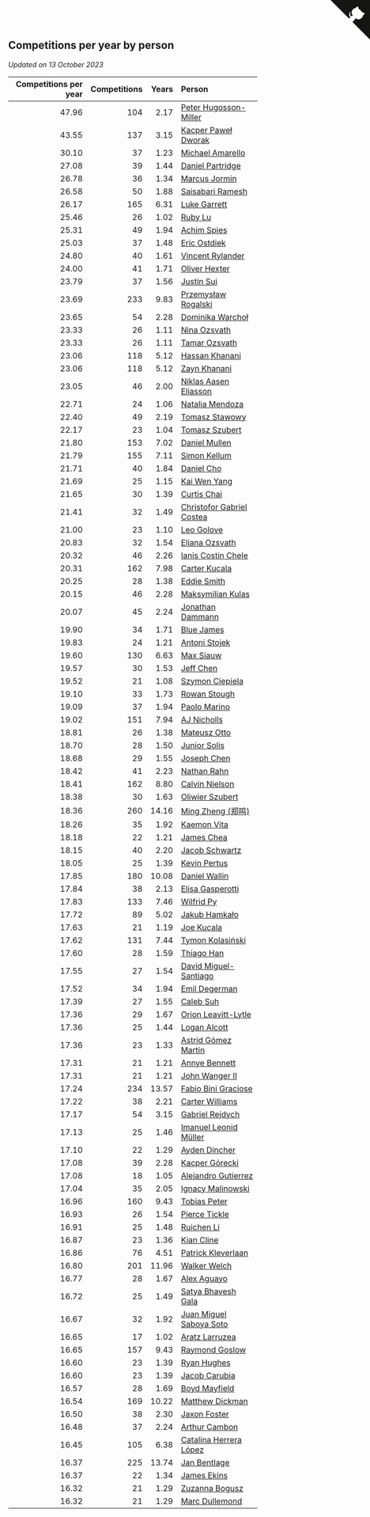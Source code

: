 ## Competitions per year by person

*Updated on 13 October 2023*

| Competitions per year | Competitions | Years | Person |
| ---: | ---: | ---: | :--- |
| 47.96 | 104 | 2.17 | [Peter Hugosson-Miller](https://www.worldcubeassociation.org/persons/2021HUGO01) |
| 43.55 | 137 | 3.15 | [Kacper Paweł Dworak](https://www.worldcubeassociation.org/persons/2020DWOR01) |
| 30.10 | 37 | 1.23 | [Michael Amarello](https://www.worldcubeassociation.org/persons/2022AMAR09) |
| 27.08 | 39 | 1.44 | [Daniel Partridge](https://www.worldcubeassociation.org/persons/2022PART02) |
| 26.78 | 36 | 1.34 | [Marcus Jormin](https://www.worldcubeassociation.org/persons/2022JORM01) |
| 26.58 | 50 | 1.88 | [Saisabari Ramesh](https://www.worldcubeassociation.org/persons/2021RAME01) |
| 26.17 | 165 | 6.31 | [Luke Garrett](https://www.worldcubeassociation.org/persons/2017GARR05) |
| 25.46 | 26 | 1.02 | [Ruby Lu](https://www.worldcubeassociation.org/persons/2022LURU01) |
| 25.31 | 49 | 1.94 | [Achim Spies](https://www.worldcubeassociation.org/persons/2021SPIE01) |
| 25.03 | 37 | 1.48 | [Eric Ostdiek](https://www.worldcubeassociation.org/persons/2022OSTD01) |
| 24.80 | 40 | 1.61 | [Vincent Rylander](https://www.worldcubeassociation.org/persons/2022RYLA01) |
| 24.00 | 41 | 1.71 | [Oliver Hexter](https://www.worldcubeassociation.org/persons/2022HEXT01) |
| 23.79 | 37 | 1.56 | [Justin Sui](https://www.worldcubeassociation.org/persons/2022SUIJ01) |
| 23.69 | 233 | 9.83 | [Przemysław Rogalski](https://www.worldcubeassociation.org/persons/2013ROGA02) |
| 23.65 | 54 | 2.28 | [Dominika Warchoł](https://www.worldcubeassociation.org/persons/2021WARC01) |
| 23.33 | 26 | 1.11 | [Nina Ozsvath](https://www.worldcubeassociation.org/persons/2022OZSV03) |
| 23.33 | 26 | 1.11 | [Tamar Ozsvath](https://www.worldcubeassociation.org/persons/2022OZSV04) |
| 23.06 | 118 | 5.12 | [Hassan Khanani](https://www.worldcubeassociation.org/persons/2018KHAN26) |
| 23.06 | 118 | 5.12 | [Zayn Khanani](https://www.worldcubeassociation.org/persons/2018KHAN28) |
| 23.05 | 46 | 2.00 | [Niklas Aasen Eliasson](https://www.worldcubeassociation.org/persons/2021ELIA01) |
| 22.71 | 24 | 1.06 | [Natalia Mendoza](https://www.worldcubeassociation.org/persons/2022MEND24) |
| 22.40 | 49 | 2.19 | [Tomasz Stawowy](https://www.worldcubeassociation.org/persons/2021STAW01) |
| 22.17 | 23 | 1.04 | [Tomasz Szubert](https://www.worldcubeassociation.org/persons/2022SZUB02) |
| 21.80 | 153 | 7.02 | [Daniel Mullen](https://www.worldcubeassociation.org/persons/2016MULL04) |
| 21.79 | 155 | 7.11 | [Simon Kellum](https://www.worldcubeassociation.org/persons/2016KELL12) |
| 21.71 | 40 | 1.84 | [Daniel Cho](https://www.worldcubeassociation.org/persons/2021CHOD01) |
| 21.69 | 25 | 1.15 | [Kai Wen Yang](https://www.worldcubeassociation.org/persons/2022YANG19) |
| 21.65 | 30 | 1.39 | [Curtis Chai](https://www.worldcubeassociation.org/persons/2022CHAI02) |
| 21.41 | 32 | 1.49 | [Christofor Gabriel Costea](https://www.worldcubeassociation.org/persons/2022COST03) |
| 21.00 | 23 | 1.10 | [Leo Golove](https://www.worldcubeassociation.org/persons/2022GOLO02) |
| 20.83 | 32 | 1.54 | [Eliana Ozsvath](https://www.worldcubeassociation.org/persons/2022OZSV01) |
| 20.32 | 46 | 2.26 | [Ianis Costin Chele](https://www.worldcubeassociation.org/persons/2021CHEL01) |
| 20.31 | 162 | 7.98 | [Carter Kucala](https://www.worldcubeassociation.org/persons/2015KUCA01) |
| 20.25 | 28 | 1.38 | [Eddie Smith](https://www.worldcubeassociation.org/persons/2022SMIT20) |
| 20.15 | 46 | 2.28 | [Maksymilian Kulas](https://www.worldcubeassociation.org/persons/2021KULA02) |
| 20.07 | 45 | 2.24 | [Jonathan Dammann](https://www.worldcubeassociation.org/persons/2021DAMM01) |
| 19.90 | 34 | 1.71 | [Blue James](https://www.worldcubeassociation.org/persons/2022JAME01) |
| 19.83 | 24 | 1.21 | [Antoni Stojek](https://www.worldcubeassociation.org/persons/2022STOJ03) |
| 19.60 | 130 | 6.63 | [Max Siauw](https://www.worldcubeassociation.org/persons/2017SIAU02) |
| 19.57 | 30 | 1.53 | [Jeff Chen](https://www.worldcubeassociation.org/persons/2022CHEN19) |
| 19.52 | 21 | 1.08 | [Szymon Ciepiela](https://www.worldcubeassociation.org/persons/2022CIEP01) |
| 19.10 | 33 | 1.73 | [Rowan Stough](https://www.worldcubeassociation.org/persons/2022STOU01) |
| 19.09 | 37 | 1.94 | [Paolo Marino](https://www.worldcubeassociation.org/persons/2021MARI04) |
| 19.02 | 151 | 7.94 | [AJ Nicholls](https://www.worldcubeassociation.org/persons/2015NICH04) |
| 18.81 | 26 | 1.38 | [Mateusz Otto](https://www.worldcubeassociation.org/persons/2022OTTO01) |
| 18.70 | 28 | 1.50 | [Junior Solis](https://www.worldcubeassociation.org/persons/2022SOLI03) |
| 18.68 | 29 | 1.55 | [Joseph Chen](https://www.worldcubeassociation.org/persons/2022CHEN16) |
| 18.42 | 41 | 2.23 | [Nathan Rahn](https://www.worldcubeassociation.org/persons/2021RAHN01) |
| 18.41 | 162 | 8.80 | [Calvin Nielson](https://www.worldcubeassociation.org/persons/2014NIEL03) |
| 18.38 | 30 | 1.63 | [Oliwier Szubert](https://www.worldcubeassociation.org/persons/2022SZUB01) |
| 18.36 | 260 | 14.16 | [Ming Zheng (郑鸣)](https://www.worldcubeassociation.org/persons/2009ZHEN11) |
| 18.26 | 35 | 1.92 | [Kaemon Vita](https://www.worldcubeassociation.org/persons/2021VITA01) |
| 18.18 | 22 | 1.21 | [James Chea](https://www.worldcubeassociation.org/persons/2022CHEA05) |
| 18.15 | 40 | 2.20 | [Jacob Schwartz](https://www.worldcubeassociation.org/persons/2021SCHW01) |
| 18.05 | 25 | 1.39 | [Kevin Pertus](https://www.worldcubeassociation.org/persons/2022PERT01) |
| 17.85 | 180 | 10.08 | [Daniel Wallin](https://www.worldcubeassociation.org/persons/2013WALL03) |
| 17.84 | 38 | 2.13 | [Elisa Gasperotti](https://www.worldcubeassociation.org/persons/2021GASP01) |
| 17.83 | 133 | 7.46 | [Wilfrid Py](https://www.worldcubeassociation.org/persons/2016PYWI01) |
| 17.72 | 89 | 5.02 | [Jakub Hamkało](https://www.worldcubeassociation.org/persons/2018HAMK01) |
| 17.63 | 21 | 1.19 | [Joe Kucala](https://www.worldcubeassociation.org/persons/2022KUCA01) |
| 17.62 | 131 | 7.44 | [Tymon Kolasiński](https://www.worldcubeassociation.org/persons/2016KOLA02) |
| 17.60 | 28 | 1.59 | [Thiago Han](https://www.worldcubeassociation.org/persons/2022HANT01) |
| 17.55 | 27 | 1.54 | [David Miguel-Santiago](https://www.worldcubeassociation.org/persons/2022MIGU02) |
| 17.52 | 34 | 1.94 | [Emil Degerman](https://www.worldcubeassociation.org/persons/2021DEGE01) |
| 17.39 | 27 | 1.55 | [Caleb Suh](https://www.worldcubeassociation.org/persons/2022SUHC01) |
| 17.36 | 29 | 1.67 | [Orion Leavitt-Lytle](https://www.worldcubeassociation.org/persons/2022LEAV01) |
| 17.36 | 25 | 1.44 | [Logan Alcott](https://www.worldcubeassociation.org/persons/2022ALCO02) |
| 17.36 | 23 | 1.33 | [Astrid Gómez Martin](https://www.worldcubeassociation.org/persons/2022MART26) |
| 17.31 | 21 | 1.21 | [Annye Bennett](https://www.worldcubeassociation.org/persons/2022BENN11) |
| 17.31 | 21 | 1.21 | [John Wanger II](https://www.worldcubeassociation.org/persons/2022WANG39) |
| 17.24 | 234 | 13.57 | [Fabio Bini Graciose](https://www.worldcubeassociation.org/persons/2010GRAC02) |
| 17.22 | 38 | 2.21 | [Carter Williams](https://www.worldcubeassociation.org/persons/2021WILL06) |
| 17.17 | 54 | 3.15 | [Gabriel Rejdych](https://www.worldcubeassociation.org/persons/2020REJD01) |
| 17.13 | 25 | 1.46 | [Imanuel Leonid Müller](https://www.worldcubeassociation.org/persons/2022MULL02) |
| 17.10 | 22 | 1.29 | [Ayden Dincher](https://www.worldcubeassociation.org/persons/2022DINC01) |
| 17.08 | 39 | 2.28 | [Kacper Górecki](https://www.worldcubeassociation.org/persons/2021GORE01) |
| 17.08 | 18 | 1.05 | [Alejandro Gutierrez](https://www.worldcubeassociation.org/persons/2022GUTI09) |
| 17.04 | 35 | 2.05 | [Ignacy Malinowski](https://www.worldcubeassociation.org/persons/2021MALI02) |
| 16.96 | 160 | 9.43 | [Tobias Peter](https://www.worldcubeassociation.org/persons/2014PETE03) |
| 16.93 | 26 | 1.54 | [Pierce Tickle](https://www.worldcubeassociation.org/persons/2022TICK01) |
| 16.91 | 25 | 1.48 | [Ruichen Li](https://www.worldcubeassociation.org/persons/2022LIRU02) |
| 16.87 | 23 | 1.36 | [Kian Cline](https://www.worldcubeassociation.org/persons/2022CLIN01) |
| 16.86 | 76 | 4.51 | [Patrick Kleverlaan](https://www.worldcubeassociation.org/persons/2019KLEV01) |
| 16.80 | 201 | 11.96 | [Walker Welch](https://www.worldcubeassociation.org/persons/2011WELC01) |
| 16.77 | 28 | 1.67 | [Alex Aguayo](https://www.worldcubeassociation.org/persons/2022AGUA01) |
| 16.72 | 25 | 1.49 | [Satya Bhavesh Gala](https://www.worldcubeassociation.org/persons/2022GALA03) |
| 16.67 | 32 | 1.92 | [Juan Miguel Saboya Soto](https://www.worldcubeassociation.org/persons/2021SOTO01) |
| 16.65 | 17 | 1.02 | [Aratz Larruzea](https://www.worldcubeassociation.org/persons/2022LARR02) |
| 16.65 | 157 | 9.43 | [Raymond Goslow](https://www.worldcubeassociation.org/persons/2014GOSL01) |
| 16.60 | 23 | 1.39 | [Ryan Hughes](https://www.worldcubeassociation.org/persons/2022HUGH04) |
| 16.60 | 23 | 1.39 | [Jacob Carubia](https://www.worldcubeassociation.org/persons/2022CARU02) |
| 16.57 | 28 | 1.69 | [Boyd Mayfield](https://www.worldcubeassociation.org/persons/2022MAYF01) |
| 16.54 | 169 | 10.22 | [Matthew Dickman](https://www.worldcubeassociation.org/persons/2013DICK01) |
| 16.50 | 38 | 2.30 | [Jaxon Foster](https://www.worldcubeassociation.org/persons/2021FOST01) |
| 16.48 | 37 | 2.24 | [Arthur Cambon](https://www.worldcubeassociation.org/persons/2021CAMB01) |
| 16.45 | 105 | 6.38 | [Catalina Herrera López](https://www.worldcubeassociation.org/persons/2017LOPE31) |
| 16.37 | 225 | 13.74 | [Jan Bentlage](https://www.worldcubeassociation.org/persons/2010BENT01) |
| 16.37 | 22 | 1.34 | [James Ekins](https://www.worldcubeassociation.org/persons/2022EKIN01) |
| 16.32 | 21 | 1.29 | [Zuzanna Bogusz](https://www.worldcubeassociation.org/persons/2022BOGU01) |
| 16.32 | 21 | 1.29 | [Marc Dullemond](https://www.worldcubeassociation.org/persons/2022DULL01) |


<a href="https://github.com/jonatanklosko/wca_statistics" class="github-corner" aria-label="View source on Github"><svg width="80" height="80" viewBox="0 0 250 250" style="fill:#151513; color:#fff; position: absolute; top: 0; border: 0; right: 0;" aria-hidden="true"><path d="M0,0 L115,115 L130,115 L142,142 L250,250 L250,0 Z"></path><path d="M128.3,109.0 C113.8,99.7 119.0,89.6 119.0,89.6 C122.0,82.7 120.5,78.6 120.5,78.6 C119.2,72.0 123.4,76.3 123.4,76.3 C127.3,80.9 125.5,87.3 125.5,87.3 C122.9,97.6 130.6,101.9 134.4,103.2" fill="currentColor" style="transform-origin: 130px 106px;" class="octo-arm"></path><path d="M115.0,115.0 C114.9,115.1 118.7,116.5 119.8,115.4 L133.7,101.6 C136.9,99.2 139.9,98.4 142.2,98.6 C133.8,88.0 127.5,74.4 143.8,58.0 C148.5,53.4 154.0,51.2 159.7,51.0 C160.3,49.4 163.2,43.6 171.4,40.1 C171.4,40.1 176.1,42.5 178.8,56.2 C183.1,58.6 187.2,61.8 190.9,65.4 C194.5,69.0 197.7,73.2 200.1,77.6 C213.8,80.2 216.3,84.9 216.3,84.9 C212.7,93.1 206.9,96.0 205.4,96.6 C205.1,102.4 203.0,107.8 198.3,112.5 C181.9,128.9 168.3,122.5 157.7,114.1 C157.9,116.9 156.7,120.9 152.7,124.9 L141.0,136.5 C139.8,137.7 141.6,141.9 141.8,141.8 Z" fill="currentColor" class="octo-body"></path></svg></a><style>.github-corner:hover .octo-arm{animation:octocat-wave 560ms ease-in-out}@keyframes octocat-wave{0%,100%{transform:rotate(0)}20%,60%{transform:rotate(-25deg)}40%,80%{transform:rotate(10deg)}}@media (max-width:500px){.github-corner:hover .octo-arm{animation:none}.github-corner .octo-arm{animation:octocat-wave 560ms ease-in-out}}</style>
